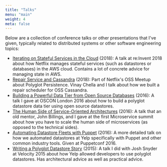 ```yaml
---
title: "Talks"
menu: "main"
weight: 4
meta: false
---
```


Below are a collection of conference talks or other presentations that I've
given, typically related to distributed systems or other software engineering
topics:

* [Iterating on Stateful Services in the Cloud](https://www.youtube.com/watch?v=valsEK5mIQI) (2018):
  A talk at re:Invent 2018 about how Netflix manages stateful services (such
  as datastores or databases) in the AWS cloud. Contains a lot of concrete
  advice for managing state in AWS.
* [Repair Service and Cassandra](https://youtu.be/KSmAdtMJYEo?list=PLBEdfxkxBbYHjAKk4N05vW1UerK-_WDeN&t=1526)
  (2018): Part of Netflix's OSS Meetup about Polyglot Persistence. Vinay Chella
  and I talk about how we built a repair scheduler for OSS Cassandra.
* [Building a Powerful Data Tier from Open Source Databases](https://www.youtube.com/watch?v=wOqxgC8cUWs)
  (2016): A talk I gave at OSCON London 2016 about how to build a polyglot
  datastore data tier using open source datastores.
* [The Human Side of Service-Oriented Architectures](https://www.youtube.com/watch?v=je6VB4RXzzY) (2016): A talk
  that an old mentor, John Billings, and I gave at the first Microservice
  summit about how you have to scale the human side of microservices (as
  opposed to the technical sides).
* [Automating Datastore Fleets with Puppet](https://www.youtube.com/watch?v=g8qDoU2WlVs) (2016):
  A more detailed talk on how we automated datastores at Yelp specifically with
  Puppet and other common industry tools. Given at Puppetconf 2016.
* [Writing a Polyglot Datastore Story](https://www.youtube.com/watch?v=Wb046sEnidQ) (2015):
  A talk I did with Josh Snyder at Velocity 2015 about how Yelp allowed
  developers to use polyglot datastores. Has architectural advice as well as
  practical advice.


